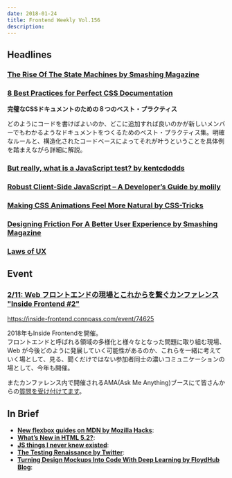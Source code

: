 ```yaml
---
date: 2018-01-24
title: Frontend Weekly Vol.156
description: 
---
```


## Headlines

### [The Rise Of The State Machines by Smashing Magazine](https://www.smashingmagazine.com/2018/01/rise-state-machines/)


### [8 Best Practices for Perfect CSS Documentation](https://webdesign.tutsplus.com/articles/css-documentation-best-practices--cms-30139)

**完璧なCSSドキュメントのための８つのベスト・プラクティス**

どのようにコードを書けばよいのか、どこに追加すれば良いのかが新しいメンバーでもわかるようなドキュメントをつくるためのベスト・プラクティス集。明確なルールと、構造化されたコードベースによってそれが叶うということを具体例を踏まえながら詳細に解説。


### [But really, what is a JavaScript test? by kentcdodds](https://blog.kentcdodds.com/but-really-what-is-a-javascript-test-46fe5f3fad77)


### [Robust Client-Side JavaScript – A Developer’s Guide by molily](https://molily.de/robust-javascript/)

### [Making CSS Animations Feel More Natural by CSS-Tricks](https://css-tricks.com/making-css-animations-feel-natural/)


### [Designing Friction For A Better User Experience by Smashing Magazine](https://www.smashingmagazine.com/2018/01/friction-ux-design-tool/)



### [Laws of UX](https://lawsofux.com/)


## Event

### [2/11: Web フロントエンドの現場とこれからを繋ぐカンファレンス "Inside Frontend #2"](https://inside-frontend.connpass.com/event/74625)

https://inside-frontend.connpass.com/event/74625

2018年もInside Frontendを開催。  
フロントエンドと呼ばれる領域の多様化と様々なとなった問題に取り組む現場、Web が今後どのように発展していく可能性があるのか、これらを一緒に考えていく場として、見る、聞くだけではない参加者同士の濃いコミュニケーションの場として、今年も開催。

またカンファレンス内で開催されるAMA(Ask Me Anything)ブースにて皆さんからの[質問を受け付けてます](https://github.com/insidefrontend/issue2-ama)。

## In Brief

- [**New flexbox guides on MDN by Mozilla Hacks**](https://hacks.mozilla.org/2018/01/new-flexbox-guides-on-mdn/):
- [**What’s New in HTML 5.2?**](https://bitsofco.de/whats-new-in-html-5-2/):
- [**JS things I never knew existed**](http://air.ghost.io/js-things-i-never-knew-existed/):
- [**The Testing Renaissance by Twitter**](https://blog.twitter.com/engineering/en_us/topics/insights/2017/the-testing-renaissance.html):
- [**Turning Design Mockups Into Code With Deep Learning by FloydHub Blog**](https://blog.floydhub.com/turning-design-mockups-into-code-with-deep-learning/):
